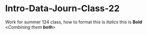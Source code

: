 # Intro-Data-Journ-Class-22
Work for summer 124 class, how to format 
this is _italics_
this is **Bold**
<_Combining them **both**_>
